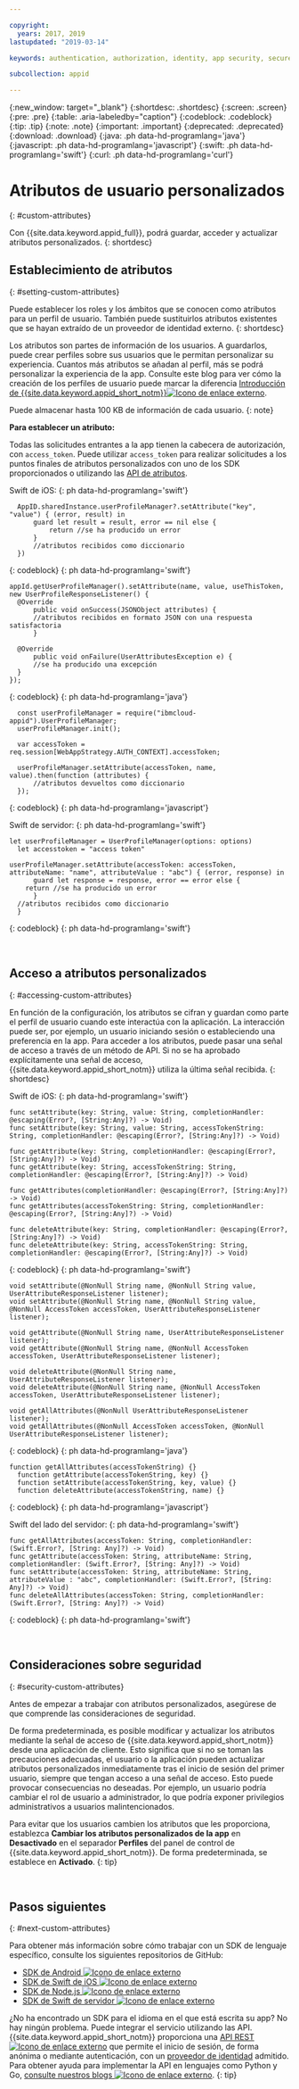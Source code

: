 ```yaml
---

copyright:
  years: 2017, 2019
lastupdated: "2019-03-14"

keywords: authentication, authorization, identity, app security, secure, attributes, user information, storing, accessing

subcollection: appid

---
```


{:new_window: target="_blank"}
{:shortdesc: .shortdesc}
{:screen: .screen}
{:pre: .pre}
{:table: .aria-labeledby="caption"}
{:codeblock: .codeblock}
{:tip: .tip}
{:note: .note}
{:important: .important}
{:deprecated: .deprecated}
{:download: .download}
{:java: .ph data-hd-programlang='java'}
{:javascript: .ph data-hd-programlang='javascript'}
{:swift: .ph data-hd-programlang='swift'}
{:curl: .ph data-hd-programlang='curl'}

# Atributos de usuario personalizados
{: #custom-attributes}

Con {{site.data.keyword.appid_full}}, podrá guardar, acceder y actualizar atributos personalizados.
{: shortdesc}


## Establecimiento de atributos
{: #setting-custom-attributes}

Puede establecer los roles y los ámbitos que se conocen como atributos para un perfil de usuario. También puede sustituirlos atributos existentes que se hayan extraído de un proveedor de identidad externo.
{: shortdesc}


Los atributos son partes de información de los usuarios. A guardarlos, puede crear perfiles sobre sus usuarios que le permitan personalizar su experiencia. Cuantos más atributos se añadan al perfil, más se podrá personalizar la experiencia de la app. Consulte este blog para ver cómo la creación de los perfiles de usuario puede marcar la diferencia <a href="https://www.ibm.com/blogs/bluemix/2017/03/introducing-ibm-bluemix-app-id-authentication-profiles-service-app-developers/" target="blank">Introducción de {{site.data.keyword.appid_short_notm}}<img src="../../icons/launch-glyph.svg" alt="Icono de enlace externo"></a>.


Puede almacenar hasta 100 KB de información de cada usuario.
{: note}


**Para establecer un atributo:**

Todas las solicitudes entrantes a la app tienen la cabecera de autorización, con `access_token`. Puede utilizar `access_token` para realizar solicitudes a los puntos finales de atributos personalizados con uno de los SDK proporcionados o utilizando las [API de atributos](https://us-south.appid.cloud.ibm.com/swagger-ui/#/Attributes).


Swift de iOS:
{: ph data-hd-programlang='swift'}

  ```
	AppID.sharedInstance.userProfileManager?.setAttribute("key", "value") { (error, result) in
		guard let result = result, error == nil else {
	  		return //se ha producido un error
		}
		//atributos recibidos como diccionario
	})
  ```
  {: codeblock}
  {: ph data-hd-programlang='swift'}

  ```
  appId.getUserProfileManager().setAttribute(name, value, useThisToken, new UserProfileResponseListener() {
  	@Override
		public void onSuccess(JSONObject attributes) {
  		//atributos recibidos en formato JSON con una respuesta satisfactoria
		}

  	@Override
		public void onFailure(UserAttributesException e) {
  		//se ha producido una excepción
	}
  });
  ```
  {: codeblock}
  {: ph data-hd-programlang='java'}

  ```
	const userProfileManager = require("ibmcloud-appid").UserProfileManager;
	userProfileManager.init();

	var accessToken = req.session[WebAppStrategy.AUTH_CONTEXT].accessToken;

	userProfileManager.setAttribute(accessToken, name, value).then(function (attributes) {
		//atributos devueltos como diccionario
	});
  ```
  {: codeblock}
  {: ph data-hd-programlang='javascript'}

Swift de servidor:
{: ph data-hd-programlang='swift'}

  ```
  let userProfileManager = UserProfileManager(options: options)
	let accesstoken = "access token"

  userProfileManager.setAttribute(accessToken: accessToken, attributeName: "name", attributeValue : "abc") { (error, response) in
		guard let response = response, error == error else {
      return //se ha producido un error
		}
    //atributos recibidos como diccionario
	}
  ```
  {: codeblock}
  {: ph data-hd-programlang='swift'}

</br>

## Acceso a atributos personalizados
{: #accessing-custom-attributes}

En función de la configuración, los atributos se cifran y guardan como parte el perfil de usuario cuando este interactúa con la aplicación. La interacción puede ser, por ejemplo, un usuario iniciando sesión o estableciendo una preferencia en la app. Para acceder a los atributos, puede pasar una señal de acceso a través de un método de API. Si no se ha aprobado explícitamente una señal de acceso, {{site.data.keyword.appid_short_notm}} utiliza la última señal recibida.
{: shortdesc}

Swift de iOS:
{: ph data-hd-programlang='swift'}

  ```
  func setAttribute(key: String, value: String, completionHandler: @escaping(Error?, [String:Any]?) -> Void)
  func setAttribute(key: String, value: String, accessTokenString: String, completionHandler: @escaping(Error?, [String:Any]?) -> Void)

  func getAttribute(key: String, completionHandler: @escaping(Error?, [String:Any]?) -> Void)
  func getAttribute(key: String, accessTokenString: String, completionHandler: @escaping(Error?, [String:Any]?) -> Void)

  func getAttributes(completionHandler: @escaping(Error?, [String:Any]?) -> Void)
  func getAttributes(accessTokenString: String, completionHandler: @escaping(Error?, [String:Any]?) -> Void)

  func deleteAttribute(key: String, completionHandler: @escaping(Error?, [String:Any]?) -> Void)
  func deleteAttribute(key: String, accessTokenString: String, completionHandler: @escaping(Error?, [String:Any]?) -> Void)
  ```
  {: codeblock}
  {: ph data-hd-programlang='swift'}

  ```
  void setAttribute(@NonNull String name, @NonNull String value, UserAttributeResponseListener listener);
  void setAttribute(@NonNull String name, @NonNull String value, @NonNull AccessToken accessToken, UserAttributeResponseListener listener);

  void getAttribute(@NonNull String name, UserAttributeResponseListener listener);
  void getAttribute(@NonNull String name, @NonNull AccessToken accessToken, UserAttributeResponseListener listener);

  void deleteAttribute(@NonNull String name, UserAttributeResponseListener listener);
  void deleteAttribute(@NonNull String name, @NonNull AccessToken accessToken, UserAttributeResponseListener listener);

  void getAllAttributes(@NonNull UserAttributeResponseListener listener);
  void getAllAttributes(@NonNull AccessToken accessToken, @NonNull UserAttributeResponseListener listener);
  ```
  {: codeblock}
  {: ph data-hd-programlang='java'}

  ```
  function getAllAttributes(accessTokenString) {}
	function getAttribute(accessTokenString, key) {}
	function setAttribute(accessTokenString, key, value) {}
	function deleteAttribute(accessTokenString, name) {}
  ```
  {: codeblock}
  {: ph data-hd-programlang='javascript'}

Swift del lado del servidor:
{: ph data-hd-programlang='swift'}

  ```
  func getAllAttributes(accessToken: String, completionHandler: (Swift.Error?, [String: Any]?) -> Void)
  func getAttribute(accessToken: String, attributeName: String, completionHandler: (Swift.Error?, [String: Any]?) -> Void)
  func setAttribute(accessToken: String, attributeName: String, attributeValue : "abc", completionHandler: (Swift.Error?, [String: Any]?) -> Void)
  func deleteAllAttributes(accessToken: String, completionHandler: (Swift.Error?, [String: Any]?) -> Void)
  ```
  {: codeblock}
  {: ph data-hd-programlang='swift'}

</br>

## Consideraciones sobre seguridad
{: #security-custom-attributes}

Antes de empezar a trabajar con atributos personalizados, asegúrese de que comprende las consideraciones de seguridad.

De forma predeterminada, es posible modificar y actualizar los atributos mediante la señal de acceso de {{site.data.keyword.appid_short_notm}} desde una aplicación de cliente. Esto significa que si no se toman las precauciones adecuadas, el usuario o la aplicación pueden actualizar atributos personalizados inmediatamente tras el inicio de sesión del primer usuario, siempre que tengan acceso a una señal de acceso. Esto puede provocar consecuencias no deseadas. Por ejemplo, un usuario podría cambiar el rol de usuario a administrador, lo que podría exponer privilegios administrativos a usuarios malintencionados.

Para evitar que los usuarios cambien los atributos que les proporciona, establezca **Cambiar los atributos personalizados de la app** en **Desactivado** en el separador **Perfiles** del panel de control de {{site.data.keyword.appid_short_notm}}. De forma predeterminada, se establece en **Activado**.
{: tip}

</br>

## Pasos siguientes
{: #next-custom-attributes}

Para obtener más información sobre cómo trabajar con un SDK de lenguaje específico, consulte los siguientes repositorios de GitHub:

* <a href="https://github.com/ibm-cloud-security/appid-clientsdk-android" target="_blank">SDK de Android <img src="../../icons/launch-glyph.svg" alt="Icono de enlace externo"></a>
* <a href="https://github.com/ibm-cloud-security/appid-clientsdk-swift" target="_blank">SDK de Swift de iOS <img src="../../icons/launch-glyph.svg" alt="Icono de enlace externo"></a>
* <a href="https://github.com/ibm-cloud-security/appid-serversdk-nodejs" target="_blank">SDK de Node.js <img src="../../icons/launch-glyph.svg" alt="Icono de enlace externo"></a>
* <a href="https://github.com/ibm-cloud-security/appid-serversdk-swift" target="_blank">SDK de Swift de servidor <img src="../../icons/launch-glyph.svg" alt="Icono de enlace externo"></a>


¿No ha encontrado un SDK para el idioma en el que está escrita su app? No hay ningún problema. Puede integrar el servicio utilizando las API. {{site.data.keyword.appid_short_notm}} proporciona una <a href="https://us-south.appid.cloud.ibm.com/swagger-ui/#/" target="_blank">API REST <img src="../../icons/launch-glyph.svg" alt="Icono de enlace externo"></a> que permite el inicio de sesión, de forma anónima o mediante autenticación, con un [proveedor de identidad](/docs/services/appid?topic=appid-managing-idp) admitido. Para obtener ayuda para implementar la API en lenguajes como Python y Go, <a href="https://www.ibm.com/blogs/bluemix/tag/app-id/" target="_blank">consulte nuestros blogs <img src="../../icons/launch-glyph.svg" alt="Icono de enlace externo"></a>.
{: tip}
